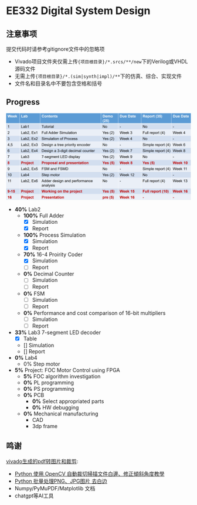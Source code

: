 # EE332 Digital System Design

## 注意事项

提交代码时请参考gitignore文件中的忽略项
- Vivado项目文件夹仅需上传`{项目根目录}/*.srcs/**/new`下的Verilog或VHDL源码文件
- 无需上传`{项目根目录}/*.(sim|synth|impl)/**`下的仿真、综合、实现文件
- 文件名和目录名中不要包含空格和括号

## Progress

![Progress_Table](README.assets/image.png)

- **40%** Lab2
  - **100%** Full Adder
    - [x] Simulation
    - [x] Report
  - **100%** Process Simulation
    - [x] Simulation
    - [x] Report
  - **70%** 16-4 Proirity Coder
    - [x] Simulation
    - [ ] Report
  - **0%** Decimal Counter
    - [ ] Simulation
    - [ ] Report
  - **0%** FSM
    - [ ] Simulation
    - [ ] Report
  - **0%** Performance and cost comparison of 16-bit multipliers
    - [ ] Simulation
    - [ ] Report
- **33%** Lab3 7-segment LED decoder
  - [x] Table
  - [] Simulation
  - [] Report
- **0%** Lab4
  - 0% Step motor
- **5%** Project: FOC Motor Control using FPGA
  - **5%** FOC algorithm investigation
  - **0%** PL programming
  - **0%** PS programming
  - **0%** PCB
    - **0%** Select appropriated parts
    - **0%** HW debugging
  - **0%** Mechanical manufacturing
    - CAD
    - 3dp frame


## 鸣谢

[vivado生成的pdf转图片和裁剪](report-lab3/src/report_lab3.assets/pdf_process.py):

- [Python 使用 OpenCV 自動裁切掃描文件白邊、修正傾斜角度教學](https://blog.gtwang.org/programming/python-opencv-auto-crop-and-rotate-scanned-image-tutorial/)
- [Python 批量处理PNG、JPG图片 去白边](https://blog.csdn.net/weixin_43483381/article/details/122551027)
- Numpy/PyMuPDF/Matplotlib 文档
- chatgpt等AI工具